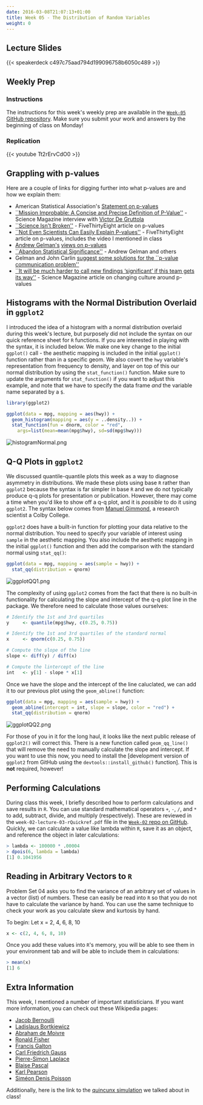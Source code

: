 ```yaml
---
date: 2016-03-08T21:07:13+01:00
title: Week 05 - The Distribution of Random Variables
weight: 0
---
```


## Lecture Slides
{{< speakerdeck c497c75aad794d199096758b6050c489 >}}

## Weekly Prep
### Instructions
The instructions for this week's weekly prep are available in the [`Week-05` GitHub repository](https://github.com/slu-soc5050/Week-05/blob/master/WeeklyPrep/week-05-prep.pdf). Make sure you submit your work and answers by the beginning of class on Monday!

### Replication
{{< youtube Tt2rErvCdO0 >}}

## Grappling with p-values
Here are a couple of links for digging further into what p-values are and how we explain them:

* American Statistical Association's [Statement on p-values](http://amstat.tandfonline.com/doi/abs/10.1080/00031305.2016.1154108)
* [``Mission Improbable: A Concise and Precise Definition of P-Value''](http://www.sciencemag.org/news/2009/10/mission-improbable-concise-and-precise-definition-p-value) - Science Magazine interview with [Victor De Gruttola](https://www.hsph.harvard.edu/victor-de-gruttola/)
* [``Science Isn't Broken''](https://fivethirtyeight.com/features/science-isnt-broken/?ex_cid=endlink#part1) - FiveThirtyEight article on p-values
* [``Not Even Scientists Can Easily Explain P-values''](http://fivethirtyeight.com/features/not-even-scientists-can-easily-explain-p-values/) - FiveThirtyEight article on p-values, includes the video I mentioned in class
* [Andrew Gelman's](http://andrewgelman.com/) [views on p-values](http://www.stat.columbia.edu/~gelman/research/published/asa_pvalues.pdf)
* [``Abandon Statistical Significance''](http://www.stat.columbia.edu/~gelman/research/unpublished/abandon.pdf) - Andrew Gelman and others
* Gelman and John Carlin [suggest some solutions for the ``p-value communication problem''](http://www.stat.columbia.edu/~gelman/research/published/jasa_signif_2.pdf)
* [``It will be much harder to call new findings ‘significant’ if this team gets its way''](http://www.sciencemag.org/news/2017/07/it-will-be-much-harder-call-new-findings-significant-if-team-gets-its-way) - Science Magazine article on changing culture around p-values

## Histograms with the Normal Distribution Overlaid in `ggplot2`
I introduced the idea of a histogram with a normal distribution overlaid during this week's lecture, but purposely did not include the syntax on our quick reference sheet for `R` functions. If you are interested in playing with the syntax, it is included below. We make one key change to the initial `ggplot()` call - the aesthetic mapping is included in the initial `ggplot()` function rather than in a specific geom. We also covert the `hwy` variable's representation from frequency to density, and layer on top of this our normal distribution by using the `stat_function()` function. Make sure to update the arguments for `stat_function()` if you want to adjust this example, and note that we have to specify the data frame *and* the variable name separated by a `$`.
```r
library(ggplot2)

ggplot(data = mpg, mapping = aes(hwy)) +
  geom_histogram(mapping = aes(y = ..density..)) +
  stat_function(fun = dnorm, color = "red",
    args=list(mean=mean(mpg$hwy), sd=sd(mpg$hwy)))
```
![histogramNormal.png](https://raw.githubusercontent.com/slu-soc5050/Core-Documents/sources/Week-05/histogramNormal.png)

## Q-Q Plots in `ggplot2`
We discussed quantile-quantile plots this week as a way to diagnose asymmetry in distributions. We made these plots using base `R` rather than `ggplot2` because the syntax is far simpler in base `R` and we do not typically produce q-q plots for presentation or publication. However, there may come a time when you'd like to show off a q-q plot, and it is *possible* to do it using `ggplot2`. The syntax below comes from [Manuel Gimmond](http://mgimond.github.io/ES218/Week06a.html), a research scientist a Colby College.

`ggplot2` does have a built-in function for plotting your data relative to the normal distribution. You need to specify your variable of interest using `sample` in the aesthetic mapping. You also include the aesthetic mapping in the initial `ggplot()` function and then add the comparison with the standard normal using `stat_qq()`:
```r
ggplot(data = mpg, mapping = aes(sample = hwy)) +
  stat_qq(distribution = qnorm)
```
![ggplotQQ1.png](https://raw.githubusercontent.com/slu-soc5050/Core-Documents/sources/Week-05/ggplotQQ1.png)

The complexity of using `ggplot2` comes from the fact that there is no built-in functionality for calculating the slope and intercept of the q-q plot line in the package. We therefore need to calculate those values ourselves:
```r
# Identify the 1st and 3rd quartiles
y     <- quantile(mpg$hwy, c(0.25, 0.75))

# Identify the 1st and 3rd quartiles of the standard normal
x     <- qnorm(c(0.25, 0.75))

# Compute the slope of the line
slope <- diff(y) / diff(x)

# Compute the lintercept of the line
int   <- y[1] - slope * x[1]
```

Once we have the slope and the intercept of the line caluclated, we can add it to our previous plot using the `geom_abline()` function:
```r
ggplot(data = mpg, mapping = aes(sample = hwy)) +
  geom_abline(intercept = int, slope = slope, color = "red") +
  stat_qq(distribution = qnorm)
```
![ggplotQQ2.png](https://raw.githubusercontent.com/slu-soc5050/Core-Documents/sources/Week-05/ggplotQQ2.png)

For those of you in it for the long haul, it looks like the next public release of `ggplot2()` will correct this. There is a new function called `geom_qq_line()` that will remove the need to manually calculate the slope and intercept. If you want to use this now, you need to install the [development version of `ggplot2` from GitHub using the `devtools::install_github()` function]. This is **not** required, however!

## Performing Calculations
During class this week, I briefly described how to perform calculations and save results in `R`. You can use standard mathematical operators `+`, `-`, `/`, and `*` to add, subtract, divide, and multiply (respectively). These are reviewed in the `week-02-lecture-03-rQuickref.pdf` file in the [`Week-02` repo on GitHub](https://github.com/slu-soc5050/Week-02/blob/master/Functions/week-02-lecture-03-rQuickref.pdf). Quickly, we can calculate a value like lambda within `R`, save it as an object, and reference the object in later calculations:

```r
> lambda <- 100000 * .00004
> dpois(6, lambda = lambda)
[1] 0.1041956
```

## Reading in Arbitrary Vectors to `R`
Problem Set 04 asks you to find the variance of an arbitrary set of values in a vector (list) of numbers. These can easily be read into `R` so that you do not have to calculate the variance by hand. You can use the same technique to check your work as you calculate skew and kurtosis by hand.

To begin:
Let x = 2, 4, 6, 8, 10

```r
x <- c(2, 4, 6, 8, 10)
```

Once you add these values into `R`'s memory, you will be able to see them in your environment tab and will be able to include them in calculations:

```r
> mean(x)
[1] 6
```

## Extra Information
This week, I mentioned a number of important statisticians. If you want more information, you can check out these Wikipedia pages:

* [Jacob Bernoulli](https://en.wikipedia.org/wiki/Jacob_Bernoulli)
* [Ladislaus Bortkiewicz](https://en.wikipedia.org/wiki/Ladislaus_Bortkiewicz)
* [Abraham de Moivre](https://en.wikipedia.org/wiki/Abraham_de_Moivre)
* [Ronald Fisher](https://en.wikipedia.org/wiki/Ronald_Fisher)
* [Francis Galton](https://en.wikipedia.org/wiki/Francis_Galton)
* [Carl Friedrich Gauss](https://en.wikipedia.org/wiki/Carl_Friedrich_Gauss)
* [Pierre-Simon Laplace](https://en.wikipedia.org/wiki/Pierre-Simon_Laplace)
* [Blaise Pascal](https://en.wikipedia.org/wiki/Blaise_Pascal)
* [Karl Pearson](https://en.wikipedia.org/wiki/Karl_Pearson)
* [Siméon Denis Poisson](https://en.wikipedia.org/wiki/Siméon_Denis_Poisson)

Additionally, here is the link to the [quincunx simulation](http://goo.gl/qKUTsx) we talked about in class!
